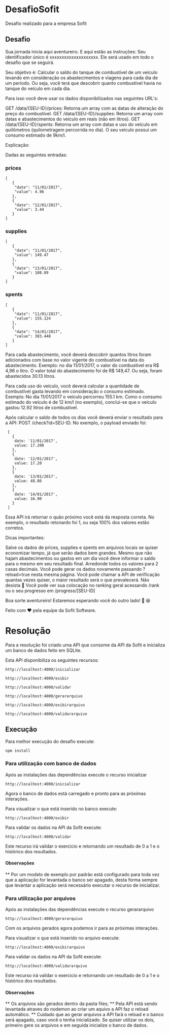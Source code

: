 # DesafioSofit
Desafio realizado para a empresa Sofit


## Desafio

Sua jornada inicia aqui aventureiro. E aqui estão as instruções:
Seu identificador único é xxxxxxxxxxxxxxxxxxxx. Ele será usado em todo o desafio que se seguirá.

Seu objetivo é: Calcular o saldo do tanque de combustível de um veículo levando em consideração os abastecimentos e viagens para cada dia de um período. Ou seja, você terá que descobrir quanto combustível havia no tanque do veículo em cada dia.

Para isso você deve usar os dados disponibilizados nas seguintes URL's:

GET /data/{SEU-ID}/prices: Retorna um array com as datas de alteração do preço do combustível.
GET /data/{SEU-ID}/supplies: Retorna um array com datas e abastecimentos do veículo em reais (não em litros).
GET /data/{SEU-ID}/spents: Retorna um array com datas e uso do veículo em quilômetros (quilometragem percorrida no dia).
O seu veículo possui um consumo estimado de 9km/l.

Explicação:

Dadas as seguintes entradas:

### prices
```
[
   {
    "date": "11/01/2017",
    "value": 4.96
   },
   {
    "date": "12/01/2017",
    "value": 3.44
   }
]
```

### supplies
```
[
   {
    "date": "11/01/2017",
    "value": 149.47
   },
   {
    "date": "13/01/2017",
    "value": 108.89
   }
]	
```

### spents
```
[
   {
    "date": "11/01/2017",
    "value": 155.124
   },
   {
    "date": "14/01/2017",
    "value": 383.448
   }
]
```
Para cada abastecimento, você deverá descobrir quantos litros foram adicionados com base no valor vigente do combustível na data do abastecimento.
Exemplo: no dia 11/01/2017, o valor do combustível era R$ 4,96 o litro. O valor total do abastecimento foi de R$ 149,47. Ou seja, foram abastecidos 30.13 litros.

Para cada uso do veículo, você deverá calcular a quantidade de combustível gasta levando em consideração o consumo estimado.
Exemplo: No dia 11/01/2017 o veículo percorreu 155.1 km. Como o consumo estimado do veículo é de 12 km/l (no exemplo), conclui-se que o veículo gastou 12.92 litros de combustível.

Após calcular o saldo de todos os dias você deverá enviar o resultado para a API: POST /check?id=SEU-ID. No exemplo, o payload enviado foi:
```
 [
   {
    date: '11/01/2017',
    value: 17.208
   },
   {
    date: '12/01/2017',
    value: 17.20
   },
   {
    date: '13/01/2017',
    value: 48.86
   },
   {
    date: '14/01/2017',
    value: 16.90
   }
 ]
 ```

Essa API irá retornar o quão próximo você está da resposta correta. No exemplo, o resultado retonardo foi 1, ou seja 100% dos valores estão corretos.

Dicas importantes:

Salve os dados de prices, supplies e spents em arquivos locais se quiser economizar tempo, já que serão dados bem grandes.
Mesmo que não hajam abastecimentos ou gastos em um dia você deve informar o saldo para o mesmo em seu resultado final.
Arredonde todos os valores para 2 casas decimais.
Você pode gerar os dados novamente passando ?reload=true nesta mesma página.
Você pode chamar a API de verificação quantas vezes quiser, o maior resultado será o que prevalecerá.
Não desista 🙂
Você pode ver sua colocação no ranking geral acessando /rank ou o seu progresso em /progress/[SEU-ID]

Boa sorte aventureiro! Estaremos esperando você do outro lado! 💪 😆

Feito com ❤ pela equipe da Sofit Software.

# Resolução
Para a resolução foi criado uma API que consome da API da Sofit e inicializa um banco de dados feito em SQLite.

Esta API disponibiliza os seguintes recursos:
```
http://localhost:4000/inicializar
```

```
http://localhost:4000/exibir
```

```
http://localhost:4000/validar
```

```
http://localhost:4000/gerararquivo
```

```
http://localhost:4000/exibirarquivo
```

```
http://localhost:4000/validararquivo
```


## Execução
Para melhor execução do desafio execute:

```
npm install
```
### Para utilização com banco de dados

Após as instalações das dependências execute o recurso inicializar
```
http://localhost:4000/inicializar
```
Agora o banco de dados está carregado e pronto para as próximas interações.

Para visualizar o que está inserido no banco execute:
```
http://localhost:4000/exibir
```

Para validar os dados na API da Sofit execute:
```
http://localhost:4000/validar
```
Este recurso irá validar o exercicio e retornando um resultado de 0 a 1 e o histórico dos resultados.

#### Observações
** Por um modelo de exemplo por padrão está configurado para toda vez que a aplicação for levantada o banco ser apagado, desta forma sempre que levantar a aplicação será necessário executar o recurso de inicializar.

### Para utilização por arquivos

Após as instalações das dependências execute o recurso gerararquivo
```
http://localhost:4000/gerararquivo
```
Com os arquivos gerados agora podemos ir para as próximas interações.

Para visualizar o que está inserido no arquivo execute:
```
http://localhost:4000/exibirarquivo
```

Para validar os dados na API da Sofit execute:
```
http://localhost:4000/validararquivo
```
Este recurso irá validar o exercicio e retornando um resultado de 0 a 1 e o histórico dos resultados.

#### Observações
** Os arquivos são gerados dentro da pasta files;
** Pela API está sendo levantada atraves do nodemon ao criar um aquivo a API faz o reload automático.
** Cuidado que ao gerar arquivos a API fará o reload e o banco será apagado, caso você o tenha inicializado. Se quiser utilizar os dois, primeiro gere os arquivos e em seguida inicialize o banco de dados.
